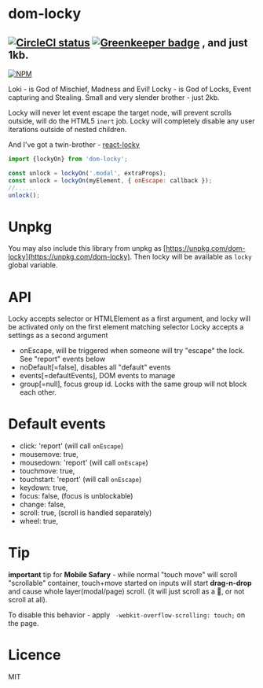 # dom-locky 
[![CircleCI status](https://img.shields.io/circleci/project/github/thearnica/dom-locky/master.svg?style=flat-square)](https://circleci.com/gh/thearnica/dom-locky/tree/master)
[![Greenkeeper badge](https://badges.greenkeeper.io/thearnica/dom-locky.svg)](https://greenkeeper.io/)
, and just __1kb__.
----

[![NPM](https://nodei.co/npm/dom-locky.png?downloads=true&stars=true)](https://nodei.co/npm/dom-locky/)

Loki  - is God of Mischief, Madness and Evil!
Locky - is God of Locks, Event capturing and Stealing. Small and very slender brother - just 2kb.

Locky will never let event escape the target node, will prevent scrolls outside, will do the HTML5 `inert` job.
Locky will completely disable any user iterations outside of nested children.

And I've got a twin-brother - [react-locky](https://github.com/theKashey/react-locky)
```js
import {lockyOn} from 'dom-locky';

const unlock = lockyOn('.modal', extraProps);
const unlock = lockyOn(myElement, { onEscape: callback });
//......
unlock();
```

# Unpkg
 You may also include this library from unpkg as [https://unpkg.com/dom-locky](https://unpkg.com/dom-locky).
 Then locky will be available as `locky` global variable.

# API
 Locky accepts selector or HTMLElement as a first argument, and locky will be activated only on the first element matching selector
 Locky accepts a settings as a second argument
 - onEscape, will be triggered when someone will try "escape" the lock. See "report" events below
 - noDefault[=false], disables all "default" events
 - events[=defaultEvents], DOM events to manage
 - group[=null], focus group id. Locks with the same group will not block each other.
 
# Default events
 - click: 'report' (will call `onEscape`)
 - mousemove: true,
 - mousedown: 'report' (will call `onEscape`)
 - touchmove: true,
 - touchstart: 'report' (will call `onEscape`)
 - keydown: true,
 - focus: false, (focus is unblockable)
 - change: false,
 - scroll: true, (scroll is handled separately)
 - wheel: true, 
 
# Tip
__important__ tip for __Mobile Safary__ - while normal "touch move" will
scroll "scrollable" container, touch+move started on inputs will start
__drag-n-drop__ and cause whole layer(modal/page) scroll. 
(it will just scroll as a 💩, or not scroll at all).

To disable this behavior - apply ` -webkit-overflow-scrolling: touch;` on the page.
 
# Licence
 MIT
